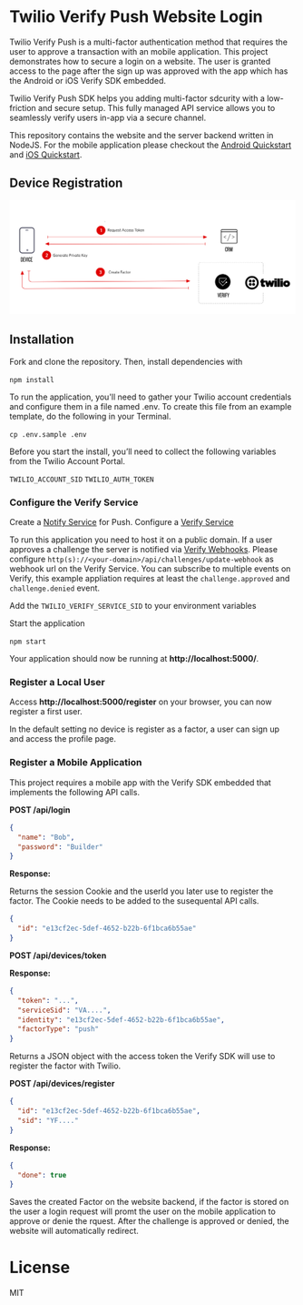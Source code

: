 # Twilio Verify Push Website Login

Twilio Verify Push is a multi-factor authentication method that requires the user to approve a transaction with an mobile application. This project demonstrates how to secure a login on a website. The user is granted access to the page after the sign up was approved with the app which has the Android or iOS Verify SDK embedded.

Twilio Verify Push SDK helps you adding multi-factor sdcurity with a low-friction and secure setup. This fully managed API service allows you to seamlessly verify users in-app via a secure channel.

This repository contains the website and the server backend written in NodeJS. For the mobile application please checkout the [Android Quickstart](https://github.com/twilio/twilio-verify-android) and [iOS Quickstart](https://github.com/twilio/twilio-verify-ios).

## Device Registration

![Device Registration Flow](device-registration-flow.png)

## Installation

Fork and clone the repository. Then, install dependencies with

`npm install`

To run the application, you'll need to gather your Twilio account credentials and configure them in a file named .env. To create this file from an example template, do the following in your Terminal.

`cp .env.sample .env`

Before you start the install, you’ll need to collect the following variables from the Twilio Account Portal.

`TWILIO_ACCOUNT_SID`
`TWILIO_AUTH_TOKEN`

### Configure the Verify Service

Create a [Notify Service](https://www.twilio.com/docs/verify/quickstarts/push-android#configure-or-select-a-notify-service) for Push.
Configure a [Verify Service](https://www.twilio.com/docs/verify/quickstarts/push-android#configure-a-verify-service)

To run this application you need to host it on a public domain. If a user approves a challenge the server is notified via [Verify Webhooks](https://www.twilio.com/docs/verify/api/webhooks). Please configure `http(s)://<your-domain>/api/challenges/update-webhook` as webhook url on the Verify Service. You can subscribe to multiple events on Verify, this example appliation requires at least the `challenge.approved` and `challenge.denied` event.

Add the `TWILIO_VERIFY_SERVICE_SID` to your environment variables

Start the application

`npm start`

Your application should now be running at **http://localhost:5000/**.

### Register a Local User

Access **http://localhost:5000/register** on your browser, you can now register a first user.

In the default setting no device is register as a factor, a user can sign up and access the profile page.

### Register a Mobile Application

This project requires a mobile app with the Verify SDK embedded that implements the following API calls.

**POST /api/login**

```json
{
  "name": "Bob",
  "password": "Builder"
}
```

**Response:**

Returns the session Cookie and the userId you later use to register the factor. The Cookie needs to be added to the susequental API calls.

```json
{
  "id": "e13cf2ec-5def-4652-b22b-6f1bca6b55ae"
}
```

**POST /api/devices/token**

**Response:**

```json
{
  "token": "...",
  "serviceSid": "VA....",
  "identity": "e13cf2ec-5def-4652-b22b-6f1bca6b55ae",
  "factorType": "push"
}
```

Returns a JSON object with the access token the Verify SDK will use to register the factor with Twilio.

**POST /api/devices/register**

```json
{
  "id": "e13cf2ec-5def-4652-b22b-6f1bca6b55ae",
  "sid": "YF...."
}
```

**Response:**

```json
{
  "done": true
}
```

Saves the created Factor on the website backend, if the factor is stored on the user a login request will promt the user on the mobile application to approve or denie the rquest. After the challenge is approved or denied, the website will automatically redirect.

# License

MIT
